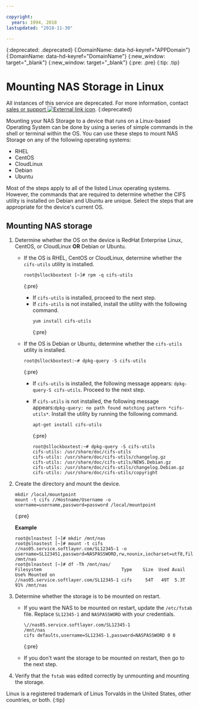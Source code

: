 ```yaml
---

copyright:
  years: 1994, 2018
lastupdated: "2018-11-30"

---
```

{:deprecated: .deprecated}
{:DomainName: data-hd-keyref="APPDomain"}
{:DomainName: data-hd-keyref="DomainName"}
{:new_window: target="_blank"}
{:new_window: target="_blank"}
{:pre: .pre}
{:tip: .tip}

# Mounting NAS Storage in Linux

All instances of this service are deprecated. For more information, contact [sales or support ![External link icon](../../icons/launch-glyph.svg "External link icon")](https://www.ibm.com/cloud-computing/bluemix/contact-us).
{:deprecated}

Mounting your NAS Storage to a device that runs on a Linux-based Operating System can be done by using a series of simple commands in the shell or terminal within the OS. You can use these steps to mount NAS Storage on any of the following operating systems:

* RHEL
* CentOS
* CloudLinux
* Debian
* Ubuntu

Most of the steps apply to all of the listed Linux operating systems. However, the commands that are required to determine whether the CIFS utility is installed on Debian and Ubuntu are unique. Select the steps that are appropriate for the device's current OS.

## Mounting NAS storage

1. Determine whether the OS on the device is RedHat Enterprise Linux, CentOS, or CloudLinux **OR** Debian or Ubuntu.
   - If the OS is RHEL, CentOS or CloudLinux, determine whether the <code>cifs-utils</code> utility is installed.
     ```
     root@sllockboxtest [~]# rpm -q cifs-utils
     ```
     {:pre}

       - If `cifs-utils` is installed, proceed to the next step.
       - If `cifs-utils` is not installed, install the utility with the following command.
         ```
         yum install cifs-utils
         ```
         {:pre}

   - If the OS is Debian or Ubuntu, determine whether the `cifs-utils` utility is installed.
     ```
     root@sllockboxtest:~# dpkg-query -S cifs-utils
     ```
     {:pre}

       - If `cifs-utils` is installed, the following message appears: `dpkg-query-S cifs-utils`. Proceed to the next step.
       - If `cifs-utils` is not installed, the following message appears:`dpkg-query: no path found matching pattern *cifs-utils*`. Install the utility by running the following command.
         ```
         apt-get install cifs-utils
         ```
         {:pre}

          ```
          root@sllockboxtest:~# dpkg-query -S cifs-utils
          cifs-utils: /usr/share/doc/cifs-utils
          cifs-utils: /usr/share/doc/cifs-utils/changelog.gz
          cifs-utils: /usr/share/doc/cifs-utils/NEWS.Debian.gz
          cifs-utils: /usr/share/doc/cifs-utils/changelog.Debian.gz
          cifs-utils: /usr/share/doc/cifs-utils/copyright
          ```
2. Create the directory and mount the device.

   ```
   mkdir /local/mountpoint
   mount -t cifs //Hostname/Username -o username=username,password=password /local/mountpoint
   ```
   {:pre}

   **Example**

   ```
   root@slnastest [~]# mkdir /mnt/nas
   root@slnastest [~]# mount -t cifs //nas05.service.softlayer.com/SL12345-1 -o username=SL123451,password=NASPASSWORD,rw,nounix,iocharset=utf8,file_mode=0644,dir_mode=0755,sec=ntlmssp /mnt/nas
   root@slnastest [~]# df -Th /mnt/nas/
   Filesystem                              Type    Size  Used Avail Use% Mounted on
   //nas05.service.softlayer.com/SL12345-1 cifs     54T   49T  5.3T  91% /mnt/nas
   ```

3. Determine whether the storage is to be mounted on restart.
   - If you want the NAS to be mounted on restart, update the `/etc/fstab` file. Replace `SL12345-1` and `NASPASSWORD` with your credentials.

     ```
     \//nas05.service.softlayer.com/SL12345-1        
     /mnt/nas       
     cifs defaults,username=SL12345-1,password=NASPASSWORD 0 0
     ```
     {:pre}

   - If you don't want the storage to be mounted on restart, then go to the next step.

4. Verify that the `fstab` was edited correctly by unmounting and mounting the storage.


Linux is a registered trademark of Linus Torvalds in the United States, other countries, or both.
{:tip}
